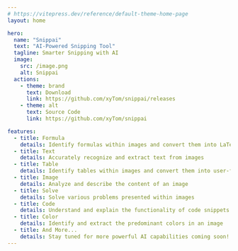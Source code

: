```yaml
---
# https://vitepress.dev/reference/default-theme-home-page
layout: home

hero:
  name: "Snippai"
  text: "AI-Powered Snipping Tool"
  tagline: Smarter Snipping with AI
  image:
    src: /image.png
    alt: Snippai
  actions:
    - theme: brand
      text: Download
      link: https://github.com/xyTom/snippai/releases
    - theme: alt
      text: Source Code
      link: https://github.com/xyTom/snippai

features:
  - title: Formula
    details: Identify formulas within images and convert them into LaTeX format
  - title: Text
    details: Accurately recognize and extract text from images
  - title: Table
    details: Identify tables within images and convert them into user-friendly Markdown format
  - title: Image
    details: Analyze and describe the content of an image
  - title: Solve
    details: Solve various problems presented within images
  - title: Code
    details: Understand and explain the functionality of code snippets found in images
  - title: Color
    details: Identify and extract the predominant colors in an image
  - title: And More...
    details: Stay tuned for more powerful AI capabilities coming soon!
---
```


